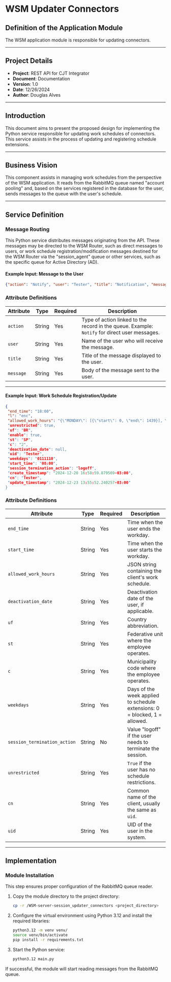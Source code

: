 # WSM Updater Connectors

## Definition of the Application Module
The WSM application module is responsible for updating connectors.

---

## Project Details
- **Project**: REST API for CJT Integrator
- **Document**: Documentation
- **Version**: 1.0
- **Date**: 12/26/2024
- **Author**: Douglas Alves

---

## Introduction
This document aims to present the proposed design for implementing the Python service responsible for updating work schedules of connectors. This service assists in the process of updating and registering schedule extensions.

---

## Business Vision
This component assists in managing work schedules from the perspective of the WSM application. It reads from the RabbitMQ queue named "account pooling" and, based on the services registered in the database for the user, sends messages to the queue with the user's schedule.

---

## Service Definition

### Message Routing
This Python service distributes messages originating from the API. These messages may be directed to the WSM Router, such as direct messages to users, or work schedule registration/modification messages destined for the WSM Router via the "session_agent" queue or other services, such as the specific queue for Active Directory (AD).

#### Example Input: Message to the User
```json
{"action": "Notify", "user": "Tester", "title": "Notification", "message": "Some message"}
```

### Attribute Definitions

| **Attribute** | **Type** | **Required** | **Description** |
|--------------|----------|--------------|------------------|
| `action`     | String   | Yes          | Type of action linked to the record in the queue. Example: `Notify` for direct user messages. |
| `user`       | String   | Yes          | Name of the user who will receive the message. |
| `title`      | String   | Yes          | Title of the message displayed to the user. |
| `message`    | String   | Yes          | Body of the message sent to the user. |

---

#### Example Input: Work Schedule Registration/Update
```json
{
 "end_time": "18:00",
 "l": "enc",
 "allowed_work_hours": "{\"MONDAY\": [{\"start\": 0, \"end\": 1439}], \"TUESDAY\": [{\"start\": 0, \"end\": 1439}], \"WEDNESDAY\": [{\"start\": 0, \"end\": 1439}], \"THURSDAY\": [{\"start\": 0, \"end\": 1439}], \"FRIDAY\": [{\"start\": 0, \"end\": 1439}], \"SATURDAY\": [{\"start\": 0, \"end\": 1439}], \"SUNDAY\": [{\"start\": 0, \"end\": 1439}]}\",
 "unrestricted": true,
 "uf": "BR",
 "enable": true,
 "st": "SP",
 "c": "2",
 "deactivation_date": null,
 "uid": "Tester",
 "weekdays": "0111110",
 "start_time": "08:00",
 "session_termination_action": "logoff",
 "create_timestamp": "2024-12-20 16:58:59.879569-03:00",
 "cn": "Tester",
 "update_timestamp": "2024-12-23 13:55:52.240257-03:00"
}
```

### Attribute Definitions

| **Attribute**                | **Type** | **Required** | **Description** |
|-----------------------------|----------|--------------|------------------|
| `end_time`                  | String   | Yes          | Time when the user ends the workday. |
| `start_time`                | String   | Yes          | Time when the user starts the workday. |
| `allowed_work_hours`        | String   | Yes          | JSON string containing the client's work schedule. |
| `deactivation_date`         | String   | Yes          | Deactivation date of the user, if applicable. |
| `uf`                        | String   | Yes          | Country abbreviation. |
| `st`                        | String   | Yes          | Federative unit where the employee operates. |
| `c`                         | String   | Yes          | Municipality code where the employee operates. |
| `weekdays`                  | String   | Yes          | Days of the week applied to schedule extensions: 0 = blocked, 1 = allowed. |
| `session_termination_action`| String   | No           | Value "logoff" if the user needs to terminate the session. |
| `unrestricted`              | String   | Yes          | `True` if the user has no schedule restrictions. |
| `cn`                        | String   | Yes          | Common name of the client, usually the same as `uid`. |
| `uid`                       | String   | Yes          | UID of the user in the system. |

---

## Implementation

### Module Installation
This step ensures proper configuration of the RabbitMQ queue reader.

1. Copy the module directory to the project directory:
   ```bash
   cp -r /WSM-server-session_updater_connectors <project_directory>
   ```

2. Configure the virtual environment using Python 3.12 and install the required libraries:
   ```bash
   python3.12 -m venv venv/
   source venv/bin/activate
   pip install -r requirements.txt
   ```

3. Start the Python service:
   ```bash
   python3.12 main.py
   ```

If successful, the module will start reading messages from the RabbitMQ queue.
 
